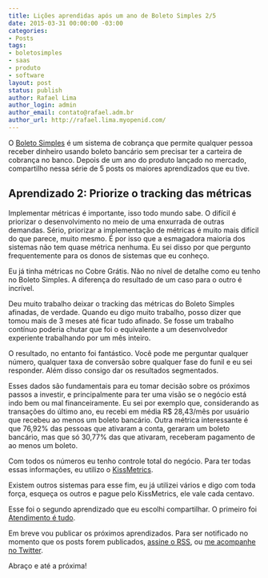 ```yaml
---
title: Lições aprendidas após um ano de Boleto Simples 2/5
date: 2015-03-31 00:00:00 -03:00
categories:
- Posts
tags:
- boletosimples
- saas
- produto
- software
layout: post
status: publish
author: Rafael Lima
author_login: admin
author_email: contato@rafael.adm.br
author_url: http://rafael.lima.myopenid.com/
---
```


O [Boleto Simples](https://boletosimples.com.br) é um sistema de cobrança que permite qualquer pessoa receber dinheiro usando boleto bancário sem precisar ter a carteira de cobrança no banco. Depois de um ano do produto lançado no mercado, compartilho nessa série de 5 posts os maiores aprendizados que eu tive.
## Aprendizado 2: Priorize o tracking das m&eacute;tricas



Implementar métricas é importante, isso todo mundo sabe. O difícil é priorizar o desenvolvimento no meio de uma enxurrada de outras demandas. Sério, priorizar a implementação de métricas é muito mais difícil do que parece, muito mesmo. É por isso que a esmagadora maioria dos sistemas não tem quase métrica nenhuma. Eu sei disso por que pergunto frequentemente para os donos de sistemas que eu conheço.



Eu já tinha métricas no Cobre Grátis. Não no nível de detalhe como eu tenho no Boleto Simples. A diferença do resultado de um caso para o outro é incrível.



Deu muito trabalho deixar o tracking das métricas do Boleto Simples afinadas, de verdade. Quando eu digo muito trabalho, posso dizer que tomou mais de 3 meses até ficar tudo afinado. Se fosse um trabalho contínuo poderia chutar que foi o equivalente a um desenvolvedor experiente trabalhando por um mês inteiro.



O resultado, no entanto foi fantástico. Você pode me perguntar qualquer número, qualquer taxa de conversão sobre qualquer fase do funil e eu sei responder. Além disso consigo dar os resultados segmentados.



Esses dados são fundamentais para eu tomar decisão sobre os próximos passos a investir, e principalmente para ter uma visão se o negócio está indo bem ou mal financeiramente. Eu sei por exemplo que, considerando as transações do último ano, eu recebi em média R$ 28,43/mês por usuário que recebeu ao menos um boleto bancário. Outra métrica interessante é que 76,92% das pessoas que ativaram a conta, geraram um boleto bancário, mas que só 30,77% das que ativaram, receberam pagamento de ao menos um boleto.



Com todos os números eu tenho controle total do negócio. Para ter todas essas informações, eu utilizo o [KissMetrics](https://kissmetrics.com/).



Existem outros sistemas para esse fim, eu já utilizei vários e digo com toda força, esqueça os outros e pague pelo KissMetrics, ele vale cada centavo.



Esse foi o segundo aprendizado que eu escolhi compartilhar. O primeiro foi [Atendimento é tudo](http://rafael.adm.br/p/lies-aprendidas-aps-um-ano-de-boleto-simples-15/).



Em breve vou publicar os próximos aprendizados. Para ser notificado no momento que os posts forem publicados, [assine o RSS](https://feeds.feedburner.com/rafael_lima), ou [me acompanhe no Twitter](https://twitter.com/rafaelp).



Abraço e até a próxima!
